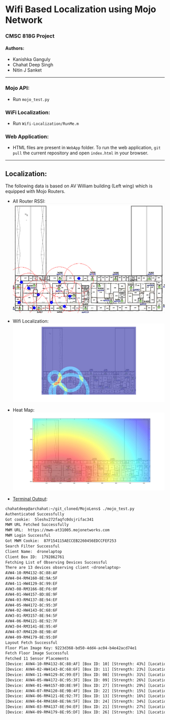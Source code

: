 # Wifi Based Localization using Mojo Network
### CMSC 818G Project
#### Authors:
- Kanishka Ganguly
- Chahat Deep Singh
- Nitin J Sanket
***
### Mojo API:
- Run `mojo_test.py`

### WiFi Localization:
- Run `Wifi-Localization/RunMe.m`

### Web Application:
- HTML files are present in `WebApp` folder. To run the web application, `git pull` the current repository and open `index.html` in your browser. 
***

## Localization:
The following data is based on AV William building (Left wing) which is equipped with Mojo Routers.

- All Router RSSI:
![Indivdual RSSI](Output/Floor_Mojo_4Floor.png)
- Wifi Localization:
![Heat Map](Output/Wifi-Localization-HeatMap.jpg)
- Heat Map:
![Heat Map](Output/AVWHeatMap.jpg)

- [Terminal Output](Output/term_output.txt):

```bash
chahatdeep@archahat:~/git_cloned/MojoLens$ ./mojo_test.py 
Authenticated Successfully
Got cookie:  5leshv272faqfc0dsjrifac341
MWM URL Fetched Successfully
MWM URL:  https://mwm-at31005.mojonetworks.com
MWM Login Successful
Got MWM Cookie:  87F154115AECCEB2260456EDCCFEF253
Search Filter Successful
Client Name:  dronelaptop
Client Box ID:  1792862761
Fetching List of Observing Devices Successful
There are 13 devices observing client <dronelaptop>
AVW4-10-RM4132-8C:88:AF
AVW4-04-RM4160-8E:9A:5F
AVW4-11-HW4129-8C:99:EF
AVW3-08-RM3166-8E:F6:0F
AVW4-01-HW4157-8D:8E:9F
AVW4-03-RM4137-8E:94:EF
AVW4-05-HW4172-8C:95:3F
AVW4-02-HW4143-8C:68:6F
AVW3-01-RM3157-8E:94:5F
AVW4-06-RM4121-8E:92:7F
AVW3-04-RM3141-8E:95:4F
AVW4-07-RM4120-8E:9B:4F
AVW4-09-RM4179-8E:95:DF
Layout Fetch Successful
Floor Plan Image Key: 9223d368-bd50-4dd4-ac04-b4e42acd74e1
Fetch Floor Image Successful
Fetched 11 Sensor Placements
[Device: AVW4-10-RM4132-8C:88:AF] [Box ID: 10] [Strength: 43%] [Location: (67.7725, 241.7062)]
[Device: AVW4-02-HW4143-8C:68:6F] [Box ID: 11] [Strength: 23%] [Location: (16.3399, 262.5913)]
[Device: AVW4-11-HW4129-8C:99:EF] [Box ID: 08] [Strength: 31%] [Location: (102.8451, 262.7835)]
[Device: AVW4-05-HW4172-8C:95:3F] [Box ID: 09] [Strength: 26%] [Location: (124.6852, 207.8910)]
[Device: AVW4-01-HW4157-8D:8E:9F] [Box ID: 27] [Strength: 29%] [Location: (22.9618, 208.6317)]
[Device: AVW4-07-RM4120-8E:9B:4F] [Box ID: 22] [Strength: 15%] [Location: (152.0913, 246.4076)]
[Device: AVW4-06-RM4121-8E:92:7F] [Box ID: 13] [Strength: 16%] [Location: (137.7710, 273.3198)]
[Device: AVW4-04-RM4160-8E:9A:5F] [Box ID: 24] [Strength: 34%] [Location: (41.9732, 224.4334)]
[Device: AVW4-03-RM4137-8E:94:EF] [Box ID: 21] [Strength: 27%] [Location: (57.0342, 276.7765)]
[Device: AVW4-09-RM4179-8E:95:DF] [Box ID: 26] [Strength: 13%] [Location: (176.5345, 198.7556)]
```
